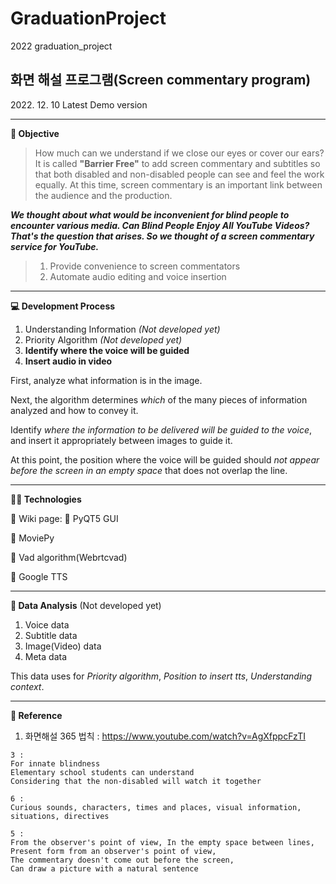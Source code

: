 # GraduationProject
2022 graduation_project
<h2> 화면 해설 프로그램(Screen commentary program)</h2>
2022. 12. 10 Latest Demo version

***
**📌 Objective**
> How much can we understand if we close our eyes or cover our ears? It is called **"Barrier Free"** to add screen commentary and subtitles so that both disabled and non-disabled people can see and feel the work equally.
At this time, screen commentary is an important link between the audience and the production.

***We thought about what would be inconvenient for blind people to encounter various media. Can Blind People Enjoy All YouTube Videos? That's the question that arises. So we thought of a screen commentary service for YouTube.***

> 1. Provide convenience to screen commentators
> 2. Automate audio editing and voice insertion


***
**💻 Development Process**
1. Understanding Information _(Not developed yet)_
2. Priority Algorithm _(Not developed yet)_
3. **Identify where the voice will be guided**
4. **Insert audio in video**
 
First, analyze what information is in the image.

Next, the algorithm determines *which* of the many pieces of information analyzed and how to convey it.

Identify *where the information to be delivered will be guided to the voice*, and insert it appropriately between images to guide it.

At this point, the position where the voice will be guided should *not appear before the screen in an empty space* that does not overlap the line.

***
**🧑‍💻 Technologies**

🔗 Wiki page: 
📕 PyQT5 GUI

📙 MoviePy

📗 Vad algorithm(Webrtcvad)

📘 Google TTS

***
**📝 Data Analysis** (Not developed yet)
1. Voice data
2. Subtitle data
3. Image(Video) data
4. Meta data

This data uses for *Priority algorithm*, *Position to insert tts*, *Understanding context*.

***
**👀 Reference**
1. 화면해설 365 법칙 : <https://www.youtube.com/watch?v=AgXfppcFzTI>
```
3 : 
For innate blindness
Elementary school students can understand
Considering that the non-disabled will watch it together

6 :
Curious sounds, characters, times and places, visual information, situations, directives

5 :
From the observer's point of view, In the empty space between lines, 
Present form from an observer's point of view,
The commentary doesn't come out before the screen, 
Can draw a picture with a natural sentence

```
